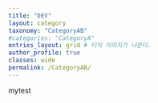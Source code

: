 ```yaml
---
title: "DEV"
layout: category
taxonomy: "CategoryAB"
#categories: "CategoryA"
entries_layout: grid # 티저 이미지가 나온다.
author_profile: true
classes: wide
permalink: /CategoryAB/
---
```


mytest